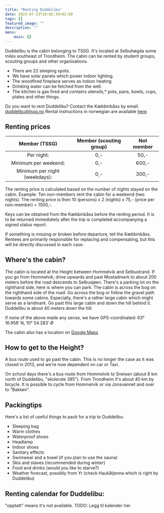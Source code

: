 ```yaml
---
title: "Renting Duddelibu"
date: 2023-07-23T10:02:39+02:00
tags: []
featured_image: ""
description: ""
menu:
    main: {}
---
```


Duddelibu is the cabin belonging to TSSG.
It's located at Selbuhøgda some miles southeast of Trondheim.
The cabin can be rented by student groups, scouting groups and other organisations.
* There are 22 sleeping spots.
* We have solar panels which power indoor lighting.
* The woodfired fireplace serves as indoor heating
* Drinking water can be fetched from the well.
* The kitchen is gas fired and contains utensils,* pots, pans, bowls, cups, plates and other things.

Do you want to rent Duddelibu? Contact the Kæbbinbåss by email: duddelibu@tssg.no
Rental instructions in norwegian are available [here](/doc/utleieinstruks_2022_11_24.pdf).

## Renting prices
| Member (TSSG) | Member (scouting group) | Not member |
|:--:|:--:|:--:|
| Per night: | 0,- | 50,- | 75,- |
| Minimum per weekend: | 0,- | 600,- | 600,- |
| Minimum per night (weekdays): | 0,- | 300,- | 300,- |

The renting price is calculated based on the number of nights stayed on the cabin.
Example: Ten non-members rent the cabin for a weekend (two nights).
The renting price is then 10 (persons) x 2 (nights) x 75,- (price per non-member) = 1500,-.

Keys can be obtained from the Kæbbinbåss before the renting period.
It is to be returned immediately after the trip is completed accompanying a signed status report.

If something is missing or broken before departure, tell the Kæbbinbåss.
Rentees are primarily responsible for replacing and compensating, but this will be directly discussed in each case.

## Where's the cabin?

The cabin is located at the Height between Hommelvik and Selbustrand.
If you go from Hommelvik, drive upwards and past Mostadmark to about 200 meters before the road descends to Selbusjøen.
There's a parking lot on the righthand side, here is where you can park.
The cabin is across the bog on the righthand side of the road.
Go across the bog or follow the gravel path towards some cabins.
Especially, there's a rather large cabin which might serve as a landmark.
Go past this large cabin and down the hill behind it.
Duddelibu is about 40 meters down the hill.

If none of the above made any sense, we have GPS-coordinated: 63° 16.958′ N, 10° 54.283′ Ø

The cabin also has a location on [Google Maps](https://www.google.com/maps/place/Duddelibu/@63.2825808,10.9023965,17z/data=!3m1!4b1!4m5!3m4!1s0x466d191f70285577:0x10af5c8a15ca8e47!8m2!3d63.2825784!4d10.9045852?shorturl=1)

## How to get to the Height?

A bus route used to go past the cabin.
This is no longer the case as it was closed in 2013, and we're now dependent on car or Taxi.

On school days there's a bus route from Hommelvik to Sneisen (about 8 km north of Duddelibu, "skolerute 385").
From Trondheim it's about 40 km by bicycle.
It is possible to cycle from Hommelvik or via Jonsvannet and over to "Bakken".

## Packingtips

Here's a list of useful things to pack for a trip to Duddelibu:
* Sleeping bag
* Warm clothes
* Waterproof shoes
* Headlamp
* Indoor shoes
* Sanitary effects
* Swimwear and a towel (if you plan to use the sauna)
* Skis and staves (recommended during winter)
* Food and drinks (would you like to starve?)
* Weather forecast, possibly from Yr (check Haukåtjenna which is right by Duddelibu)

## Renting calendar for Duddelibu:
"opptatt" means it's not available.
TODO: Legg til kalender her.